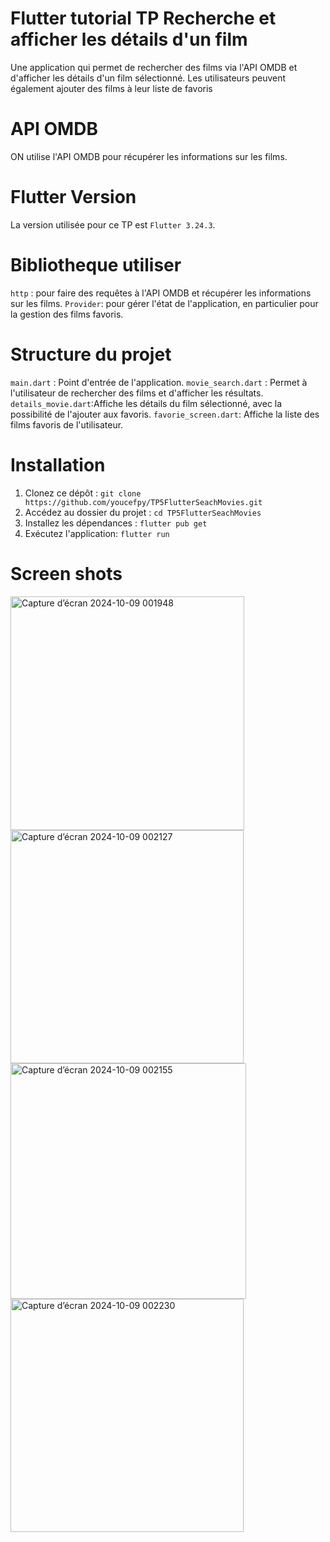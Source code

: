 # Flutter tutorial TP Recherche et afficher les détails d'un film 
Une application qui permet de rechercher des films via l'API OMDB et d'afficher les détails d'un film sélectionné. Les utilisateurs peuvent également ajouter des films à leur liste de favoris

# API OMDB
ON utilise l'API OMDB pour récupérer les informations sur les films.

# Flutter Version 
La version utilisée pour ce TP est `Flutter 3.24.3`. 

# Bibliotheque utiliser
`http` : pour faire des requêtes à l'API OMDB et récupérer les informations sur les films.
`Provider`: pour gérer l'état de l'application, en particulier pour la gestion des films favoris.

# Structure du projet
`main.dart` : Point d'entrée de l'application.
`movie_search.dart` : Permet à l'utilisateur de rechercher des films et d'afficher les résultats.
`details_movie.dart`:Affiche les détails du film sélectionné, avec la possibilité de l'ajouter aux favoris.
`favorie_screen.dart`: Affiche la liste des films favoris de l'utilisateur.

# Installation
1. Clonez ce dépôt : `git clone https://github.com/youcefpy/TP5FlutterSeachMovies.git`
2. Accédez au dossier du projet : `cd TP5FlutterSeachMovies`
3. Installez les dépendances : `flutter pub get`
4. Exécutez l'application: `flutter run`


# Screen shots
<img width="374" alt="Capture d’écran 2024-10-09 001948" src="https://github.com/user-attachments/assets/9d666e29-0fe5-428e-b278-d24d38e4adca">
<img width="373" alt="Capture d’écran 2024-10-09 002127" src="https://github.com/user-attachments/assets/7ab15372-99a8-4100-9d0b-3f695fc3c57f">

<img width="377" alt="Capture d’écran 2024-10-09 002155" src="https://github.com/user-attachments/assets/22b024ab-7076-4fec-a6f2-4d02319e03f6">

<img width="373" alt="Capture d’écran 2024-10-09 002230" src="https://github.com/user-attachments/assets/d38b3d3e-cd2a-4e61-a68d-e54dfc85100d">

